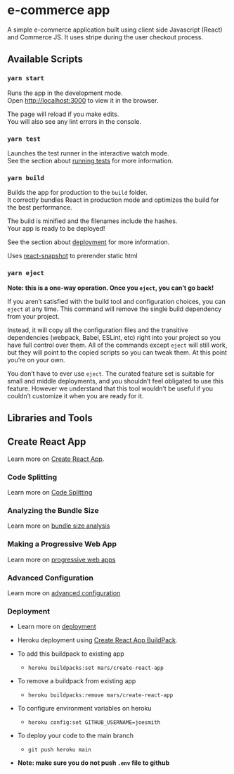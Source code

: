 # e-commerce app

A simple e-commerce application built using client side Javascript (React) and Commerce JS. It uses stripe during the user checkout process.

## Available Scripts

### `yarn start`

Runs the app in the development mode.\
Open [http://localhost:3000](http://localhost:3000) to view it in the browser.

The page will reload if you make edits.\
You will also see any lint errors in the console.

### `yarn test`

Launches the test runner in the interactive watch mode.\
See the section about [running tests](https://facebook.github.io/create-react-app/docs/running-tests) for more information.

### `yarn build`

Builds the app for production to the `build` folder.\
It correctly bundles React in production mode and optimizes the build for the best performance.

The build is minified and the filenames include the hashes.\
Your app is ready to be deployed!

See the section about [deployment](https://facebook.github.io/create-react-app/docs/deployment) for more information.

Uses [react-snapshot](https://www.npmjs.com/package/react-snapshot) to prerender static html

### `yarn eject`

**Note: this is a one-way operation. Once you `eject`, you can’t go back!**

If you aren’t satisfied with the build tool and configuration choices, you can `eject` at any time. This command will remove the single build dependency from your project.

Instead, it will copy all the configuration files and the transitive dependencies (webpack, Babel, ESLint, etc) right into your project so you have full control over them. All of the commands except `eject` will still work, but they will point to the copied scripts so you can tweak them. At this point you’re on your own.

You don’t have to ever use `eject`. The curated feature set is suitable for small and middle deployments, and you shouldn’t feel obligated to use this feature. However we understand that this tool wouldn’t be useful if you couldn’t customize it when you are ready for it.

## Libraries and Tools

## Create React App

Learn more on [Create React App](https://facebook.github.io/create-react-app/docs/getting-started).

### Code Splitting

Learn more on [Code Splitting](https://facebook.github.io/create-react-app/docs/code-splitting)

### Analyzing the Bundle Size

Learn more on [bundle size analysis](https://facebook.github.io/create-react-app/docs/analyzing-the-bundle-size)

### Making a Progressive Web App

Learn more on [progressive web apps](https://facebook.github.io/create-react-app/docs/making-a-progressive-web-app)

### Advanced Configuration

Learn more on [advanced configuration](https://facebook.github.io/create-react-app/docs/advanced-configuration)

### Deployment

- Learn more on [deployment](https://facebook.github.io/create-react-app/docs/deployment)

- Heroku deployment using [Create React App BuildPack](https://github.com/mars/create-react-app-buildpack).

- To add this buildpack to existing app

  - ``` heroku buildpacks:set mars/create-react-app ```

- To remove a buildpack from existing app

  - ``` heroku buildpacks:remove mars/create-react-app  ```

- To configure environment variables on heroku
  - ``` heroku config:set GITHUB_USERNAME=joesmith ```

- To deploy your code to the main branch
  - ``` git push heroku main ```

- **Note: make sure you do not push `.env` file to github**